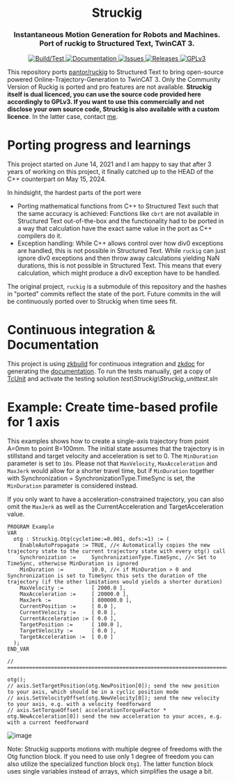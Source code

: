 <div align="center">
  <h1 align="center">Struckig</h1>
  <h3 align="center">
    Instantaneous Motion Generation for Robots and Machines.<br>
    Port of ruckig to Structured Text, TwinCAT 3.
  </h3>
</div>

<p align="center">
  <a href="https://github.com/stefanbesler/struckig/actions">
    <img src="https://github.com/stefanbesler/struckig/actions/workflows/build.yml/badge.svg" alt="Build/Test">
  </a>
  <a href="https://stefanbesler.github.io/struckig/Struckig/Constants.html">
    <img src="https://github.com/stefanbesler/struckig/actions/workflows/documentation.yml/badge.svg" alt="Documentation">
  </a>  
  <a href="https://github.com/stefanbesler/struckig/issues">
    <img src="https://img.shields.io/github/issues/stefanbesler/Struckig.svg" alt="Issues">
  </a>
  <a href="https://github.com/stefanbesler/struckig/releases">
    <img src="https://img.shields.io/github/v/release/stefanbesler/struckig.svg?include_prereleases&sort=semver" alt="Releases">
  </a>
  <a href="https://www.gnu.org/licenses/gpl-3.0.en.html">
    <img src="https://img.shields.io/badge/license-GPLv3-green.svg" alt="GPLv3">
  </a>
</p>

This repository ports [pantor/ruckig](https://github.com/pantor/ruckig) to Structured Text to bring open-source powered Online-Trajectory-Generation to TwinCAT 3.
Only the Community Version of Ruckig is ported and pro features are not available. **Struckig itself is dual licenced, you can use the source code provided here accordingly to GPLv3. If you want to use this commercially and not disclose your own source code, Struckig is also available with a custom licence**. In the latter case, contact [me](mailto:stefan@besler.me).

# Porting progress and learnings

This project started on June 14, 2021 and I am happy to say that after 3 years of working on this project, it finally catched up to the HEAD of the C++ counterpart on May 15, 2024.

In hindsight, the hardest parts of the port were

- Porting mathematical functions from C++ to Structured Text such that the same accuracy is achieved: Functions like `cbrt` are not available in Structured Text out-of-the-box and the functionality had to be ported in a way that calculation have the exact same value in the port as C++ compilers do it. 
- Exception handling: While C++ allows control over how div0 exceptions are handled, this is not possible in Structured Text. While `ruckig` can just ignore div0 exceptions and then throw away calculations yielding NaN durations, this is not possible in Structured Text. This means that every calculation, which might produce a div0 exception have to be handled.

The original project, `ruckig` is a submodule of this repository and the hashes in "ported" commits reflect the state of the port. Future commits in the will be continuously ported over to Struckig when time sees fit.


# Continuous integration & Documentation

This project is using [zkbuild](https://github.com/Zeugwerk/zkbuild-action) for continuous integration and [zkdoc](https://github.com/Zeugwerk/zkdoc-action) for generating the [documentation](https://stefanbesler.github.io/Struckig/).
To run the tests manually, get a copy of [TcUnit](http://www.tcunit.org/) and activate the testing solution *test\Struckig\Struckig_unittest.sln*



# Example: Create time-based profile for 1 axis

This examples shows how to create a single-axis trajectory from point A=0mm to point B=100mm.
The initial state assumes that the trajectory is in stillstand and target velocity and acceleration is set to
0. The `MinDuration` parameter is set to `10s`. Please not that `MaxVelocity`, `MaxAcceleration` and `MaxJerk` would
allow for a shorter travel time, but  if `MinDuration` together with Synchronization = SynchronizationType.TimeSync is set,
the `MinDuration` parameter is considered instead.

If you only want to have a acceleration-constrained trajectory, you can also omit the `MaxJerk` 
as well as the CurrentAcceleration and TargetAcceleration value.

```
PROGRAM Example
VAR
  otg : Struckig.Otg(cycletime:=0.001, dofs:=1) := (
    EnableAutoPropagate := TRUE, //< Automatically copies the new trajectory state to the current trajectory state with every otg() call
    Synchronization :=     SynchronizationType.TimeSync, //< Set to TimeSync, otherwise MinDuration is ignored
    MinDuration :=         10.0, //< if MinDuration > 0 and Synchronization is set to TimeSync this sets the duration of the trajectory (if the other limitations would yields a shorter duration)
    MaxVelocity :=         [ 2000.0 ],
    MaxAcceleration :=     [ 20000.0 ],
    MaxJerk :=             [ 800000.0 ],
    CurrentPosition :=     [ 0.0 ],
    CurrentVelocity :=     [ 0.0 ],
    CurrentAcceleration := [ 0.0 ],
    TargetPosition :=      [ 100.0 ],
    TargetVelocity :=      [ 0.0 ],
    TargetAcceleration :=  [ 0.0 ]
  );
END_VAR

// =====================================================================================================================

otg();
// axis.SetTargetPosition(otg.NewPosition[0]); send the new position to your axis, which should be in a cyclic position mode
// axis.SetVelocityOffset(otg.NewVelocity[0]); send the new velocity to your axis, e.g. with a velocity feedforward
// axis.SetTorqueOffset( accelerationTorqueFactor * otg.NewAcceleration[0]) send the new acceleration to your acces, e.g. with a current feedforward
```

![image](https://user-images.githubusercontent.com/11271989/129452181-57d28187-cafb-44be-b1ad-f73a5ed80556.png)

Note: Struckig supports motions with multiple degree of freedoms with the Otg function block. If you need to use only 1 degree of freedom you can also
utilize the specialized function block `Otg1`. The latter function block uses single variables instead of arrays, which simplifies the usage a bit.






